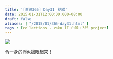 ```yaml
---
title: '[白狼365] Day31：點綴'
date: 2015-01-31T12:00:00.000+08:00
draft: false
aliases: [ "/2015/01/365-day31.html" ]
tags : [collections - zaku II 白狼・365 project]
---
```


[![](https://farm8.staticflickr.com/7484/16117930142_2a54820131_z.jpg)](https://farm8.staticflickr.com/7484/16117930142_2a54820131_z.jpg)

令一身的淨色搶眼起來！